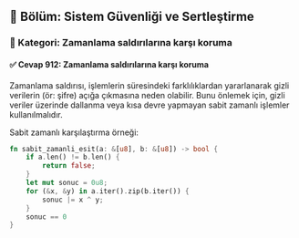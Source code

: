 ## 📘 Bölüm: Sistem Güvenliği ve Sertleştirme
### 🔹 Kategori: Zamanlama saldırılarına karşı koruma
#### ✅ Cevap 912: Zamanlama saldırılarına karşı koruma

Zamanlama saldırısı, işlemlerin süresindeki farklılıklardan yararlanarak gizli verilerin (ör: şifre) açığa çıkmasına neden olabilir. Bunu önlemek için, gizli veriler üzerinde dallanma veya kısa devre yapmayan sabit zamanlı işlemler kullanılmalıdır.

Sabit zamanlı karşılaştırma örneği:

```rust
fn sabit_zamanli_esit(a: &[u8], b: &[u8]) -> bool {
    if a.len() != b.len() {
        return false;
    }
    let mut sonuc = 0u8;
    for (&x, &y) in a.iter().zip(b.iter()) {
        sonuc |= x ^ y;
    }
    sonuc == 0
}
```
